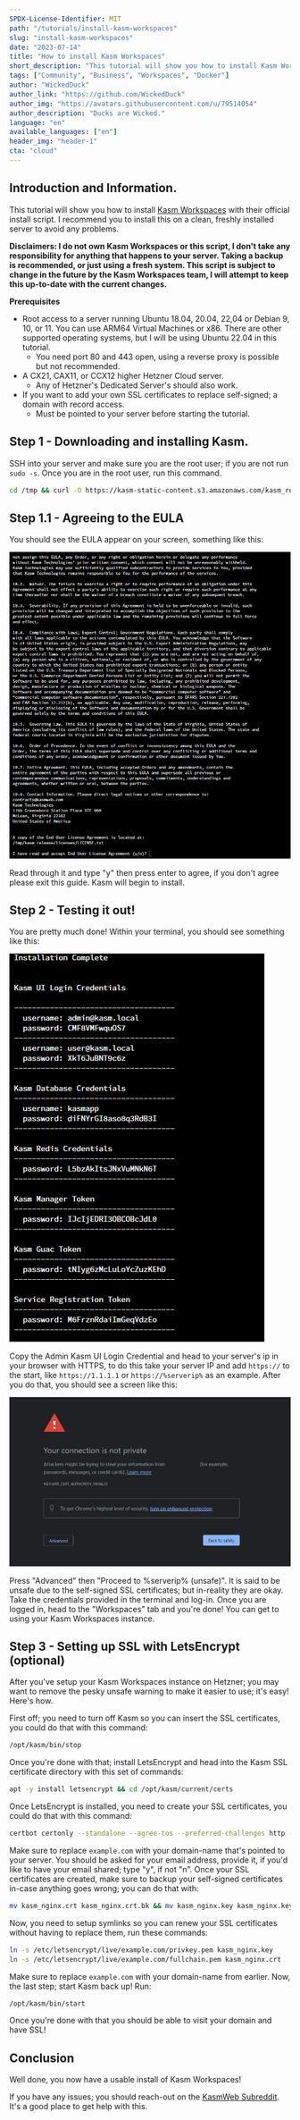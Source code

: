 ```yaml
---
SPDX-License-Identifier: MIT
path: "/tutorials/install-kasm-workspaces"
slug: "install-kasm-workspaces"
date: "2023-07-14"
title: "How to install Kasm Workspaces"
short_description: "This tutorial will show you how to install Kasm Workspaces with their official install script."
tags: ["Community", "Business", "Workspaces", "Docker"]
author: "WickedDuck"
author_link: "https://github.com/WickedDuck"
author_img: "https://avatars.githubusercontent.com/u/79514054"
author_description: "Ducks are Wicked."
language: "en"
available_languages: ["en"]
header_img: "header-1"
cta: "cloud"
---
```


## Introduction and Information.

This tutorial will show you how to install [Kasm Workspaces](https://kasmweb.com/) with their official install script. I recommend you to install this on a clean, freshly installed server to avoid any problems.

**Disclaimers: I do not own Kasm Workspaces or this script, I don't take any responsibility for anything that happens to your server. Taking a backup is recommended, or just using a fresh system. This script is subject to change in the future by the Kasm Workspaces team, I will attempt to keep this up-to-date with the current changes.**

**Prerequisites**

* Root access to a server running Ubuntu 18.04, 20.04, 22,04 or Debian 9, 10, or 11. You can use ARM64 Virtual Machines or x86. There are other supported operating systems, but I will be using Ubuntu 22.04 in this tutorial.
   * You need port 80 and 443 open, using a reverse proxy is possible but not recommended.
* A CX21, CAX11, or CCX12 higher Hetzner Cloud server.
	* Any of Hetzner's Dedicated Server's should also work.
* If you want to add your own SSL certificates to replace self-signed; a domain with record access.
	* Must be pointed to your server before starting the tutorial.

## Step 1 - Downloading and installing Kasm.

SSH into your server and make sure you are the root user; if you are not run ``sudo -s``. Once you are in the root user, run this command.

```bash
cd /tmp && curl -O https://kasm-static-content.s3.amazonaws.com/kasm_release_1.13.1.421524.tar.gz && tar -xf kasm_release_1.13.1.421524.tar.gz && bash kasm_release/install.sh
```

## Step 1.1 - Agreeing to the EULA

You should see the EULA appear on your screen, something like this:

![EULA](images/eula.png)

Read through it and type "y" then press enter to agree, if you don't agree please exit this guide. Kasm will begin to install.

## Step 2 - Testing it out!

You are pretty much done! Within your terminal, you should see something like this: 

![LoginInformation](images/login.png)

Copy the Admin Kasm UI Login Credential and head to your server's ip in your browser with HTTPS, to do this take your server IP and add ``https://`` to the start, like ``https://1.1.1.1`` or ``https://%serverip%`` as an example. After you do that, you should see a screen like this:

![self-signed](images/safety.png)

Press "Advanced" then "Proceed to %serverip% (unsafe)". It is said to be unsafe due to the self-signed SSL certificates; but in-reality they are okay. Take the credentials provided in the terminal and log-in. Once you are logged in, head to the "Workspaces" tab and you're done! You can get to using your Kasm Workspaces instance.


## Step 3 - Setting up SSL with LetsEncrypt (optional)

After you've setup your Kasm Workspaces instance on Hetzner; you may want to remove the pesky unsafe warning to make it easier to use; it's easy! Here's how.

First off; you need to turn off Kasm so you can insert the SSL certificates, you could do that with this command:

```bash
/opt/kasm/bin/stop
```

Once you're done with that; install LetsEncrypt and head into the Kasm SSL certificate directory with this set of commands: 

```bash
apt -y install letsencrypt && cd /opt/kasm/current/certs
```

Once LetsEncrypt is installed, you need to create your SSL certificates, you could do that with this command: 

```bash
certbot certonly --standalone --agree-tos --preferred-challenges http -d example.com
```

Make sure to replace ``example.com`` with your domain-name that's pointed to your server. You should be asked for your email address, provide it, if you'd like to have your email shared; type "y", if not "n". Once your SSL certificates are created, make sure to backup your self-signed certificates in-case anything goes wrong; you can do that with:

```bash
mv kasm_nginx.crt kasm_nginx.crt.bk && mv kasm_nginx.key kasm_nginx.key.bk
```


Now, you need to setup symlinks so you can renew your SSL certificates without having to replace them, run these commands:

```bash
ln -s /etc/letsencrypt/live/example.com/privkey.pem kasm_nginx.key
ln -s /etc/letsencrypt/live/example.com/fullchain.pem kasm_nginx.crt
```

Make sure to replace ``example.com`` with your domain-name from earlier. Now, the last step; start Kasm back up! Run:

```bash
/opt/kasm/bin/start
```

Once you're done with that you should be able to visit your domain and have SSL!


## Conclusion

Well done, you now have a usable install of Kasm Workspaces!

If you have any issues; you should reach-out on the [KasmWeb Subreddit](https://reddit.com/r/kasmweb). It's a good place to get help with this.

<!---

Contributors's Certificate of Origin

By making a contribution to this project, I certify that:

(a) The contribution was created in whole or in part by me and I have
    the right to submit it under the license indicated in the file; or

(b) The contribution is based upon previous work that, to the best of my
    knowledge, is covered under an appropriate license and I have the
    right under that license to submit that work with modifications,
    whether created in whole or in part by me, under the same license
    (unless I am permitted to submit under a different license), as
    indicated in the file; or

(c) The contribution was provided directly to me by some other person
    who certified (a), (b) or (c) and I have not modified it.

(d) I understand and agree that this project and the contribution are
    public and that a record of the contribution (including all personal
    information I submit with it, including my sign-off) is maintained
    indefinitely and may be redistributed consistent with this project
    or the license(s) involved.

Signed-off-by: Logan Furgason <furgasonlogan+hetzner@gmail.com>

-->